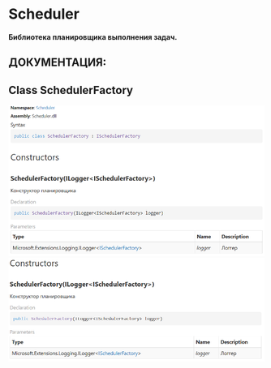 # Scheduler
#### Библиотека планировщика выполнения задач.

## ДОКУМЕНТАЦИЯ:
## Class SchedulerFactory


 ![1](https://github.com/Presstomsk/AviaTickets/blob/main/Scheduler/docfx_project/_site/api/DocFX/1.png)
 ![1](https://github.com/Presstomsk/AviaTickets/blob/main/Scheduler/docfx_project/_site/api/DocFX/2.png)



